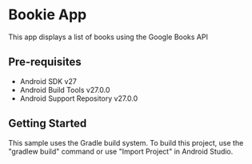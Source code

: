 # Bookie App
This app displays a list of books using the Google Books API

## Pre-requisites
* Android SDK v27
* Android Build Tools v27.0.0
* Android Support Repository v27.0.0

## Getting Started
This sample uses the Gradle build system. To build this project, use the "gradlew build" command or use "Import Project" in Android Studio.
